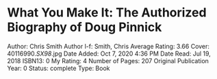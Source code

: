 # What You Make It: The Authorized Biography of Doug Pinnick

Author: Chris Smith
Author l-f: Smith, Chris
Average Rating: 3.66
Cover: 40116990._SX98_.jpg
Date Added: Oct 7, 2020 4:36 PM
Date Read: Jul 19, 2018
ISBN13: 0
My Rating: 4
Number of Pages: 207
Original Publication Year: 0
Status: complete
Type: Book